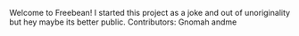 Welcome to Freebean! I started this project as a joke and out of unoriginality but hey maybe its better public.
Contributors:
Gnomah andme
